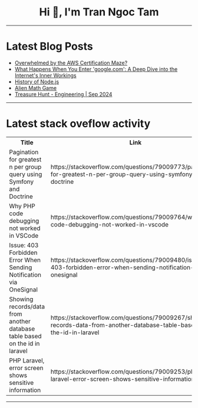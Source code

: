 <h1 align="center">Hi 👋, I'm Tran Ngoc Tam</h1>

---

# Latest Blog Posts 
<!-- BLOG-POST-LIST:START -->
- [Overwhelmed by the AWS Certification Maze?](https://dev.to/mattcsmith/overwhelmed-by-the-aws-certification-maze-49p)
- [What Happens When You Enter &#39;google.com&#39;: A Deep Dive into the Internet&#39;s Inner Workings](https://dev.to/yashrajxdev/what-happens-when-you-enter-googlecom-a-deep-dive-into-the-internets-inner-workings-1aoi)
- [History of Node.js](https://dev.to/chintamani_pala/history-of-nodejs-321n)
- [Alien Math Game](https://dev.to/suleiman_alhajimohammed_/alien-math-game-3ecm)
- [Treasure Hunt - Engineering | Sep 2024](https://dev.to/goamaral/treasure-hunt-engineering-sep-2024-h20)
<!-- BLOG-POST-LIST:END -->

---

# Latest stack oveflow activity
<table>
  <tr><th>Title</th><th>Link</th></tr>
  <!-- STACKOVERFLOW:START --><tr><td>Pagination for greatest n per group query using Symfony and Doctrine</td><td>https://stackoverflow.com/questions/79009773/pagination-for-greatest-n-per-group-query-using-symfony-and-doctrine</td></tr><tr><td>Why PHP code debugging not worked in VSCode</td><td>https://stackoverflow.com/questions/79009764/why-php-code-debugging-not-worked-in-vscode</td></tr><tr><td>Issue: 403 Forbidden Error When Sending Notification via OneSignal</td><td>https://stackoverflow.com/questions/79009480/issue-403-forbidden-error-when-sending-notification-via-onesignal</td></tr><tr><td>Showing records/data from another database table based on the id in laravel</td><td>https://stackoverflow.com/questions/79009267/showing-records-data-from-another-database-table-based-on-the-id-in-laravel</td></tr><tr><td>PHP Laravel, error screen shows sensitive information</td><td>https://stackoverflow.com/questions/79009253/php-laravel-error-screen-shows-sensitive-information</td></tr><!-- STACKOVERFLOW:END -->
</table>

---


